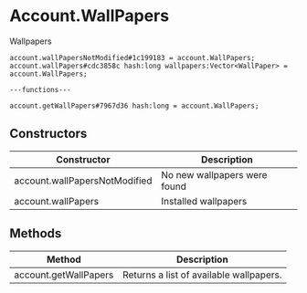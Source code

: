 # Account.WallPapers
Wallpapers

```
account.wallPapersNotModified#1c199183 = account.WallPapers;
account.wallPapers#cdc3858c hash:long wallpapers:Vector<WallPaper> = account.WallPapers;

---functions---

account.getWallPapers#7967d36 hash:long = account.WallPapers;
```

## Constructors
| Constructor | Description |
| ---- | ----------- |
| account.wallPapersNotModified | No new wallpapers were found |
| account.wallPapers | Installed wallpapers |


## Methods
| Method | Description |
| ---- | ----------- |
| account.getWallPapers | Returns a list of available wallpapers. |


